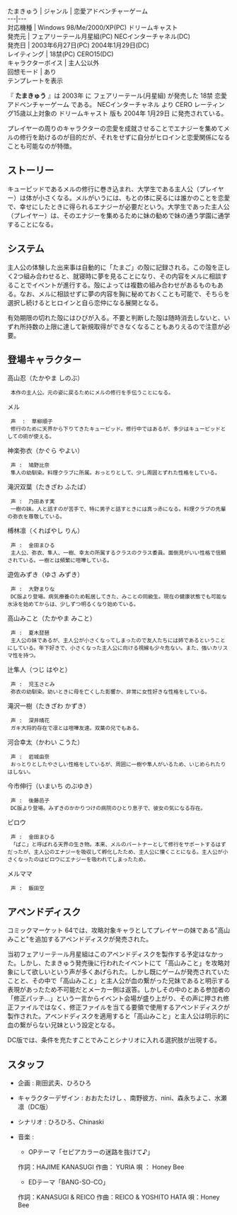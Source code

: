 たまきゅう  |  ジャンル  |  恋愛アドベンチャーゲーム   
---|---  
対応機種  |  Windows 98/Me/2000/XP(PC)  ドリームキャスト   
発売元  |  フェアリーテール月星組(PC)  NECインターチャネル(DC)   
発売日  |  2003年6月27日(PC)  2004年1月29日(DC)   
レイティング  |  18禁(PC)  CERO15(DC)   
キャラクターボイス  |  主人公以外   
回想モード  |  あり   
テンプレートを表示  
  
『 **たまきゅう** 』は  2003年  に  フェアリーテール(月星組)  が発売した  18禁  恋愛アドベンチャーゲーム  である。
NECインターチャネル  より  CERO  レーティング15歳以上対象の  ドリームキャスト  版も  2004年  1月29日  に発売されている。

プレイヤーの周りのキャラクターの恋愛を成就させることでエナジーを集めてメルの修行を助けるのが目的だが、それをせずに自分がヒロインと恋愛関係になることも可能なのが特徴。

##  ストーリー  

キューピッドであるメルの修行に巻き込まれ、大学生である主人公（プレイヤー）は体が小さくなる。メルがいうには、もとの体に戻るには誰かのことを恋愛で、幸せにしたときに得られるエナジーが必要だという。大学生であった主人公（プレイヤー）は、そのエナジーを集めるために妹の勧めで妹の通う学園に通学することになる。

##  システム  

主人公の体験した出来事は自動的に「たまご」の殻に記録される。この殻を正しく2つ組み合わせると、就寝時に夢を見ることになり、その内容をメルに相談することでイベントが進行する。殻によっては複数の組み合わせがあるものもある。なお、メルに相談せずに夢の内容を胸に秘めておくことも可能で、そちらを選択し続けるとヒロインと自ら恋仲になる展開となる。

有効期限の切れた殻にはひびが入る。不要と判断した殻は随時消去しないと、いずれ所持数の上限に達して新規取得ができなくなることもありえるので注意が必要。

##  登場キャラクター  

高山忍（たかやま しのぶ）

     本作の主人公。元の姿に戻るためにメルの修行を手伝うことになる。 
メル

     声  :  草柳順子 
     修行のために天界から下りてきたキューピッド。修行中ではあるが、多少はキューピッドとしての術が使える。 
神楽弥衣（かぐら やよい）

     声 :  鳩野比奈 
     隼人の幼馴染。料理クラブに所属。おっとりとして、少し周囲とずれた性格をしている。 
滝沢双葉（たきざわ ふたば）

     声 :  乃田あす実 
     一樹の妹。人と話すのが苦手で、特に男子と話すときには真っ赤になる。料理クラブの先輩の弥衣を尊敬している。 
榑林凛（くればやし りん）

     声 :  金田まひる 
     主人公、弥衣、隼人、一樹、幸太の所属するクラスのクラス委員。面倒見がいい性格で信頼されている。一樹とは頻繁に喧嘩している。 
遊佐みずき（ゆさ みずき）

     声 :  大野まりな 
     DC版より登場。病気療養のため転居してきた、みことの同級生。現在の健康状態でも可能な水泳を始めてからは、少しずつ明るくなり始めている。 
高山みこと（たかやま みこと）

     声 :  夏木琵琶 
     主人公の妹であるが、主人公が小さくなってしまったので友人たちには姉であるということにしている。年下好きで、小さくなった主人公に向ける視線も少々危ない。また、強いカリスマ性を持つ。 
辻隼人（つじ はやと）

     声 :  児玉さとみ 
     弥衣の幼馴染。幼いときに母を亡くした影響か、非常に女性好きな性格をしている。 
滝沢一樹（たきざわ かずき）

     声 :  深井晴花 
     ガキ大将的存在で凛とは喧嘩友達。双葉の兄でもある。 
河合幸太（かわい こうた）

     声 :  岩城由奈 
     おっとりとしたやさしい性格をしているが、周囲に一樹や隼人がいるため、いじめられたりはしない。 
今市伸行（いまいち のぶゆき）

     声 :  後藤邑子 
     DC版より登場。みずきのかかりつけの病院のひとり息子で、彼女の気になる存在。 
ピロウ

     声 :  金田まひる 
     「ぱこ」と呼ばれる天界の生き物。本来、メルのパートナーとして修行をサポートするはずだったが、主人公のエナジーを吸収して孵化したため、主人公に懐くことになる。主人公が小さくなったのはピロウにエナジーを吸われてしまったため。 
メルママ

     声 :  飯田空 

##  アペンドディスク  

コミックマーケット  64では、攻略対象キャラとしてプレイヤーの妹である"高山みこと"を追加するアペンドディスクが発売された。

当初フェアリーテール月星組はこのアペンドディスクを製作する予定はなかった。しかし、たまきゅう発売後に行われたイベントにて「高山みこと」を攻略対象にして欲しいという声が多くあげられた。しかし既にゲームが発売されていたことと、その中で「高山みこと」と主人公が血の繋がった兄妹であると明示する表現があったため不可能だとメーカー側は返答。しかしその中のとある参加者の「修正パッチ…」という一言からイベント会場が盛り上がり、その声に押され修正ファイルではなく、修正ファイルを当てる要領で使用するアペンドディスクが製作された。アペンドディスクを適用すると「高山みこと」と主人公は明示的に血の繋がらない兄妹という設定となる。

DC版では、条件を充たすことでみことシナリオに入れる選択肢が出現する。

##  スタッフ  

  * 企画 : 剛田武夫、ひろひろ 
  * キャラクターデザイン :  おおたたけし  、南野彼方、nini、森永ちよこ、水瀬凛（DC版） 
  * シナリオ : ひろひろ、Chinaski 
  * 音楽 : 
    * OPテーマ「セピアカラーの迷路を抜けて♪」 

     作詞：HAJIME KANASUGI 
     作曲：  YURIA 
     唄 ：  Honey Bee 
    * EDテーマ「BANG-SO-CO」 

     作詞：KANASUGI & REICO 
     作曲：REICO & YOSHITO HATA 
     唄：Honey Bee 

